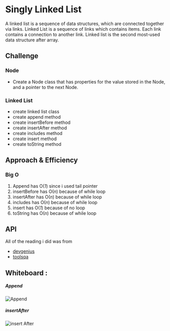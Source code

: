 # Singly Linked List

A linked list is a sequence of data structures, which are connected together via links. Linked List is a sequence of links which contains items. Each link contains a connection to another link. Linked list is the second most-used data structure after array.

  

## Challenge

### Node

* Create a Node class that has properties for the value stored in the Node, and a pointer to the next Node.

### Linked List

 - create linked list class
 - create append method
 - create insertBefore method
 - create insertAfter method
 - create includes method
 - create insert method
 - create toString method

  

## Approach & Efficiency

### Big O 

 1. Append has O(_1_) since i used tail pointer
 2. insertBefore has O(_n_) because of while loop
 3. insertAfter has O(_n_) because of while loop
 4. includes has   O(_n_) because of while loop
 5. insert has O(_1_) because of no loop
 6. toString has O(_n_) because of while loop

  

## API

All of the reading i did was from

* [devgenius](https://blog.devgenius.io/javascript-linked-lists-create-a-linkedlist-class-api-insert-first-c309f41b24ca)
* [toolsqa](https://www.toolsqa.com/data-structures/linked-list-in-data-structures/)


## Whiteboard : 
##### Append

![Append](https://i.ibb.co/C5j3z5K/append.png)
##### insertAfter
![insert After](https://i.ibb.co/fp5fph0/insert-After.png)